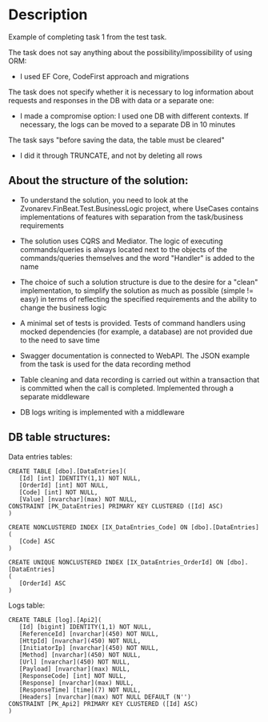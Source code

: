 # Description 

Example of completing task 1 from the test task.

The task does not say anything about the possibility/impossibility of using ORM:
- I used EF Core, CodeFirst approach and migrations

The task does not specify whether it is necessary to log information about requests and responses in the DB with data or a separate one:
- I made a compromise option: I used one DB with different contexts. If necessary, the logs can be moved to a separate DB in 10 minutes

The task says "before saving the data, the table must be cleared"
- I did it through TRUNCATE, and not by deleting all rows

## About the structure of the solution:
- To understand the solution, you need to look at the Zvonarev.FinBeat.Test.BusinessLogic project, where UseCases contains implementations of features with separation from the task/business requirements
- The solution uses CQRS and Mediator. The logic of executing commands/queries is always located next to the objects of the commands/queries themselves and the word "Handler" is added to the name
- The choice of such a solution structure is due to the desire for a "clean" implementation, to simplify the solution as much as possible (simple != easy) in terms of reflecting the specified requirements and the ability to change the business logic
- A minimal set of tests is provided. Tests of command handlers using mocked dependencies (for example, a database) are not provided due to the need to save time
- Swagger documentation is connected to WebAPI. The JSON example from the task is used for the data recording method

- Table cleaning and data recording is carried out within a transaction that is committed when the call is completed. Implemented through a separate middleware
- DB logs writing is implemented with a middleware

## DB table structures:
 Data entries tables:
 ```
 CREATE TABLE [dbo].[DataEntries](
	[Id] [int] IDENTITY(1,1) NOT NULL,
	[OrderId] [int] NOT NULL,
	[Code] [int] NOT NULL,
	[Value] [nvarchar](max) NOT NULL,
 CONSTRAINT [PK_DataEntries] PRIMARY KEY CLUSTERED ([Id] ASC)
 )

 CREATE NONCLUSTERED INDEX [IX_DataEntries_Code] ON [dbo].[DataEntries]
 (
	[Code] ASC
 )

 CREATE UNIQUE NONCLUSTERED INDEX [IX_DataEntries_OrderId] ON [dbo].[DataEntries]
 (
	[OrderId] ASC
 )
 ```
 Logs table:
 ```
 CREATE TABLE [log].[Api2](
	[Id] [bigint] IDENTITY(1,1) NOT NULL,
	[ReferenceId] [nvarchar](450) NOT NULL,
	[HttpId] [nvarchar](450) NOT NULL,
	[InitiatorIp] [nvarchar](450) NOT NULL,
	[Method] [nvarchar](450) NOT NULL,
	[Url] [nvarchar](450) NOT NULL,
	[Payload] [nvarchar](max) NULL,
	[ResponseCode] [int] NOT NULL,
	[Response] [nvarchar](max) NULL,
	[ResponseTime] [time](7) NOT NULL,
	[Headers] [nvarchar](max) NOT NULL DEFAULT (N'')
 CONSTRAINT [PK_Api2] PRIMARY KEY CLUSTERED ([Id] ASC)
 )
 ```
